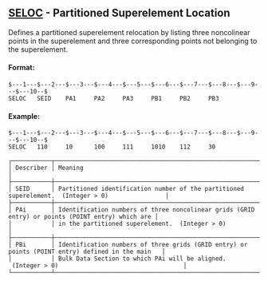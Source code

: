 ## [SELOC](https://help.hexagonmi.com/bundle/MSC_Nastran_2022.4/page/Nastran_Combined_Book/qrg/bulkqrs/TOC.SELOC.xhtml) - Partitioned Superelement Location

Defines a partitioned superelement relocation by listing three noncolinear points in the superelement and three corresponding points not belonging to the superelement.

#### Format:

```nastran
$---1---$---2---$---3---$---4---$---5---$---6---$---7---$---8---$---9---$---10--$
SELOC   SEID    PA1     PA2     PA3     PB1     PB2     PB3                     
```
#### Example:

```nastran
$---1---$---2---$---3---$---4---$---5---$---6---$---7---$---8---$---9---$---10--$
SELOC   110     10      100     111     1010    112     30                      
```
```text
┌───────────┬──────────────────────────────────────────────────────────────────────────────────────────────────┐
│ Describer │ Meaning                                                                                          │
├───────────┼──────────────────────────────────────────────────────────────────────────────────────────────────┤
│ SEID      │ Partitioned identification number of the partitioned superelement.  (Integer > 0)                │
├───────────┼──────────────────────────────────────────────────────────────────────────────────────────────────┤
│ PAi       │ Identification numbers of three noncolinear grids (GRID entry) or points (POINT entry) which are │
│           │ in the partitioned superelement.  (Integer > 0)                                                  │
├───────────┼──────────────────────────────────────────────────────────────────────────────────────────────────┤
│ PBi       │ Identification numbers of three grids (GRID entry) or points (POINT entry) defined in the main   │
│           │ Bulk Data Section to which PAi will be aligned.  (Integer > 0)                                   │
└───────────┴──────────────────────────────────────────────────────────────────────────────────────────────────┘
```
